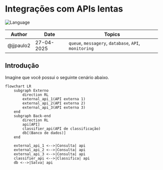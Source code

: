 # Integrações com APIs lentas

![Language](https://img.shields.io/badge/Language-PT--BR-green)

| Author | Date | Topics |
|-|-|-|
| @jjpaulo2 | 27-04-2025 | `queue`, `messagery`, `database`, `API`, `monitoring` |

## Introdução

Imagine que você possui o seguinte cenário abaixo.

```mermaid
flowchart LR
    subgraph Externo
        direction RL
        external_api_1(API externa 1)
        external_api_2(API externa 2)
        external_api_3(API externa 3)
    end
    subgraph Back-end
        direction RL
        api[API]
        classifier_api(API de classificação)
        db[(Banco de dados)]
    end

    external_api_1 <-->|Consulta| api
    external_api_2 <-->|Consulta| api
    external_api_3 <-->|Consulta| api
    classifier_api <-->|Classifica| api
    db <-->|Salva| api
```
